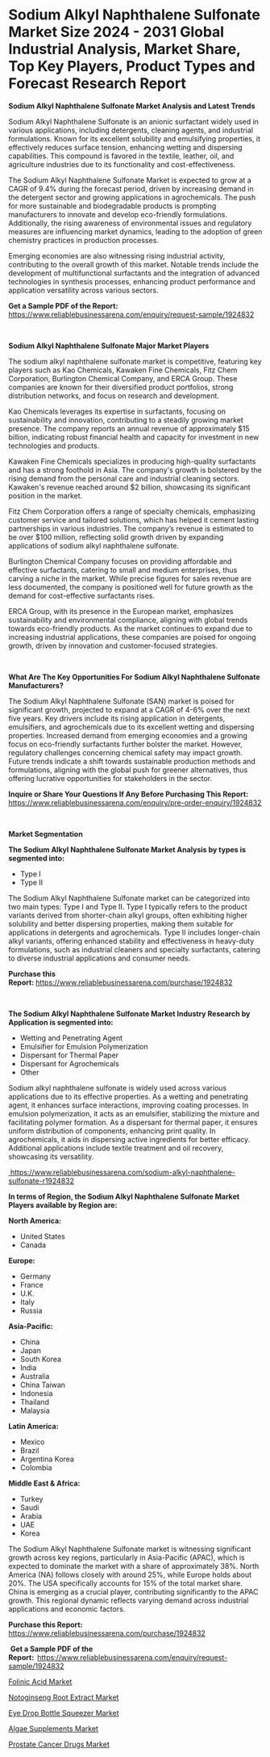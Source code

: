 <p><h1>Sodium Alkyl Naphthalene Sulfonate Market Size 2024 - 2031 Global Industrial Analysis, Market Share, Top Key Players, Product Types and Forecast Research Report</h1></p><p><strong>Sodium Alkyl Naphthalene Sulfonate Market Analysis and Latest Trends</strong></p>
<p><p>Sodium Alkyl Naphthalene Sulfonate is an anionic surfactant widely used in various applications, including detergents, cleaning agents, and industrial formulations. Known for its excellent solubility and emulsifying properties, it effectively reduces surface tension, enhancing wetting and dispersing capabilities. This compound is favored in the textile, leather, oil, and agriculture industries due to its functionality and cost-effectiveness.</p><p>The Sodium Alkyl Naphthalene Sulfonate Market is expected to grow at a CAGR of 9.4% during the forecast period, driven by increasing demand in the detergent sector and growing applications in agrochemicals. The push for more sustainable and biodegradable products is prompting manufacturers to innovate and develop eco-friendly formulations. Additionally, the rising awareness of environmental issues and regulatory measures are influencing market dynamics, leading to the adoption of green chemistry practices in production processes.</p><p>Emerging economies are also witnessing rising industrial activity, contributing to the overall growth of this market. Notable trends include the development of multifunctional surfactants and the integration of advanced technologies in synthesis processes, enhancing product performance and application versatility across various sectors.</p></p>
<p><strong>Get a Sample PDF of the Report:&nbsp;</strong> <a href="https://www.reliablebusinessarena.com/enquiry/request-sample/1924832?utm_campaign=1785&utm_medium=2&utm_source=Github&utm_content=ia&utm_term=24102024&utm_id=sodium-alkyl-naphthalene-sulfonate">https://www.reliablebusinessarena.com/enquiry/request-sample/1924832</a></p>
<p>&nbsp;</p>
<p><strong>Sodium Alkyl Naphthalene Sulfonate Major Market Players</strong></p>
<p><p>The sodium alkyl naphthalene sulfonate market is competitive, featuring key players such as Kao Chemicals, Kawaken Fine Chemicals, Fitz Chem Corporation, Burlington Chemical Company, and ERCA Group. These companies are known for their diversified product portfolios, strong distribution networks, and focus on research and development.</p><p>Kao Chemicals leverages its expertise in surfactants, focusing on sustainability and innovation, contributing to a steadily growing market presence. The company reports an annual revenue of approximately $15 billion, indicating robust financial health and capacity for investment in new technologies and products.</p><p>Kawaken Fine Chemicals specializes in producing high-quality surfactants and has a strong foothold in Asia. The company's growth is bolstered by the rising demand from the personal care and industrial cleaning sectors. Kawaken's revenue reached around $2 billion, showcasing its significant position in the market.</p><p>Fitz Chem Corporation offers a range of specialty chemicals, emphasizing customer service and tailored solutions, which has helped it cement lasting partnerships in various industries. The company’s revenue is estimated to be over $100 million, reflecting solid growth driven by expanding applications of sodium alkyl naphthalene sulfonate.</p><p>Burlington Chemical Company focuses on providing affordable and effective surfactants, catering to small and medium enterprises, thus carving a niche in the market. While precise figures for sales revenue are less documented, the company is positioned well for future growth as the demand for cost-effective surfactants rises.</p><p>ERCA Group, with its presence in the European market, emphasizes sustainability and environmental compliance, aligning with global trends towards eco-friendly products. As the market continues to expand due to increasing industrial applications, these companies are poised for ongoing growth, driven by innovation and customer-focused strategies.</p></p>
<p>&nbsp;</p>
<p><strong>What Are The Key Opportunities For Sodium Alkyl Naphthalene Sulfonate Manufacturers?</strong></p>
<p><p>The Sodium Alkyl Naphthalene Sulfonate (SAN) market is poised for significant growth, projected to expand at a CAGR of 4-6% over the next five years. Key drivers include its rising application in detergents, emulsifiers, and agrochemicals due to its excellent wetting and dispersing properties. Increased demand from emerging economies and a growing focus on eco-friendly surfactants further bolster the market. However, regulatory challenges concerning chemical safety may impact growth. Future trends indicate a shift towards sustainable production methods and formulations, aligning with the global push for greener alternatives, thus offering lucrative opportunities for stakeholders in the sector.</p></p>
<p><strong>Inquire or Share Your Questions If Any Before Purchasing This Report:</strong> <a href="https://www.reliablebusinessarena.com/enquiry/pre-order-enquiry/1924832?utm_campaign=1785&utm_medium=2&utm_source=Github&utm_content=ia&utm_term=24102024&utm_id=sodium-alkyl-naphthalene-sulfonate">https://www.reliablebusinessarena.com/enquiry/pre-order-enquiry/1924832</a></p>
<p>&nbsp;</p>
<p><strong>Market Segmentation</strong></p>
<p><strong>The Sodium Alkyl Naphthalene Sulfonate Market Analysis by types is segmented into:</strong></p>
<p><ul><li>Type I</li><li>Type II</li></ul></p>
<p><p>The Sodium Alkyl Naphthalene Sulfonate market can be categorized into two main types: Type I and Type II. Type I typically refers to the product variants derived from shorter-chain alkyl groups, often exhibiting higher solubility and better dispersing properties, making them suitable for applications in detergents and agrochemicals. Type II includes longer-chain alkyl variants, offering enhanced stability and effectiveness in heavy-duty formulations, such as industrial cleaners and specialty surfactants, catering to diverse industrial applications and consumer needs.</p></p>
<p><strong>Purchase this Report:&nbsp;</strong><a href="https://www.reliablebusinessarena.com/purchase/1924832?utm_campaign=1785&utm_medium=2&utm_source=Github&utm_content=ia&utm_term=24102024&utm_id=sodium-alkyl-naphthalene-sulfonate">https://www.reliablebusinessarena.com/purchase/1924832</a></p>
<p>&nbsp;</p>
<p><strong>The Sodium Alkyl Naphthalene Sulfonate Market Industry Research by Application is segmented into:</strong></p>
<p><ul><li>Wetting and Penetrating Agent</li><li>Emulsifier for Emulsion Polymerization</li><li>Dispersant for Thermal Paper</li><li>Dispersant for Agrochemicals</li><li>Other</li></ul></p>
<p><p>Sodium alkyl naphthalene sulfonate is widely used across various applications due to its effective properties. As a wetting and penetrating agent, it enhances surface interactions, improving coating processes. In emulsion polymerization, it acts as an emulsifier, stabilizing the mixture and facilitating polymer formation. As a dispersant for thermal paper, it ensures uniform distribution of components, enhancing print quality. In agrochemicals, it aids in dispersing active ingredients for better efficacy. Additional applications include textile treatment and oil recovery, showcasing its versatility.</p></p>
<p><a href="https://www.reliablebusinessarena.com/sodium-alkyl-naphthalene-sulfonate-r1924832?utm_campaign=1785&utm_medium=2&utm_source=Github&utm_content=ia&utm_term=24102024&utm_id=sodium-alkyl-naphthalene-sulfonate">&nbsp;https://www.reliablebusinessarena.com/sodium-alkyl-naphthalene-sulfonate-r1924832</a></p>
<p><strong>In terms of Region, the Sodium Alkyl Naphthalene Sulfonate Market Players available by Region are:</strong></p>
<p>
    <p> <strong> North America: </strong>
        <ul>
            <li>United States</li>
            <li>Canada</li>
        </ul>
        </p> 
    <p> <strong> Europe: </strong>
        <ul>
            <li>Germany</li>
            <li>France</li>
            <li>U.K.</li>
            <li>Italy</li>
            <li>Russia</li>
        </ul>
        </p> 
    <p> <strong> Asia-Pacific: </strong>
        <ul>
            <li>China</li>
            <li>Japan</li>
            <li>South Korea</li>
            <li>India</li>
            <li>Australia</li>
            <li>China Taiwan</li>
            <li>Indonesia</li>
            <li>Thailand</li>
            <li>Malaysia</li>
        </ul>
        </p> 
    <p> <strong> Latin America: </strong>
        <ul>
            <li>Mexico</li>
            <li>Brazil</li>
            <li>Argentina Korea</li>
            <li>Colombia</li>
        </ul>
        </p> 
    <p> <strong> Middle East & Africa: </strong>
        <ul>
            <li>Turkey</li>
            <li>Saudi</li>
            <li>Arabia</li>
            <li>UAE</li>
            <li>Korea</li>
        </ul>
    </p>
    </p>
<p><p>The Sodium Alkyl Naphthalene Sulfonate market is witnessing significant growth across key regions, particularly in Asia-Pacific (APAC), which is expected to dominate the market with a share of approximately 38%. North America (NA) follows closely with around 25%, while Europe holds about 20%. The USA specifically accounts for 15% of the total market share. China is emerging as a crucial player, contributing significantly to the APAC growth. This regional dynamic reflects varying demand across industrial applications and economic factors.</p></p>
<p><strong>Purchase this Report: </strong><a href="https://www.reliablebusinessarena.com/purchase/1924832?utm_campaign=1785&utm_medium=2&utm_source=Github&utm_content=ia&utm_term=24102024&utm_id=sodium-alkyl-naphthalene-sulfonate">https://www.reliablebusinessarena.com/purchase/1924832</a></p>
<p>&nbsp;<strong>Get a Sample PDF of the Report:&nbsp;&nbsp;</strong><a href="https://www.reliablebusinessarena.com/enquiry/request-sample/1924832?utm_campaign=1785&utm_medium=2&utm_source=Github&utm_content=ia&utm_term=24102024&utm_id=sodium-alkyl-naphthalene-sulfonate">https://www.reliablebusinessarena.com/enquiry/request-sample/1924832</a></p>
<p><strong></strong></p>
<p><p><a href="https://www.linkedin.com/pulse/future-ready-strategic-insights-global-folinic-acid-market-egc5e?utm_campaign=1785&utm_medium=2&utm_source=Github&utm_content=ia&utm_term=24102024&utm_id=sodium-alkyl-naphthalene-sulfonate">Folinic Acid Market</a></p><p><a href="https://www.linkedin.com/pulse/notoginseng-root-extract-market-trends-growth-outlook-2024-ohcxe?utm_campaign=1785&utm_medium=2&utm_source=Github&utm_content=ia&utm_term=24102024&utm_id=sodium-alkyl-naphthalene-sulfonate">Notoginseng Root Extract Market</a></p><p><a href="https://www.linkedin.com/pulse/disruption-innovation-eye-drop-bottle-squeezer-industry-nr9re?utm_campaign=1785&utm_medium=2&utm_source=Github&utm_content=ia&utm_term=24102024&utm_id=sodium-alkyl-naphthalene-sulfonate">Eye Drop Bottle Squeezer Market</a></p><p><a href="https://www.linkedin.com/pulse/global-algae-supplements-market-analysis-key-trends-future-0uvle?utm_campaign=1785&utm_medium=2&utm_source=Github&utm_content=ia&utm_term=24102024&utm_id=sodium-alkyl-naphthalene-sulfonate">Algae Supplements Market</a></p><p><a href="https://www.linkedin.com/pulse/prostate-cancer-drugs-market-evolution-future-outlook-forecasting-yshae?utm_campaign=1785&utm_medium=2&utm_source=Github&utm_content=ia&utm_term=24102024&utm_id=sodium-alkyl-naphthalene-sulfonate">Prostate Cancer Drugs Market</a></p></p>
